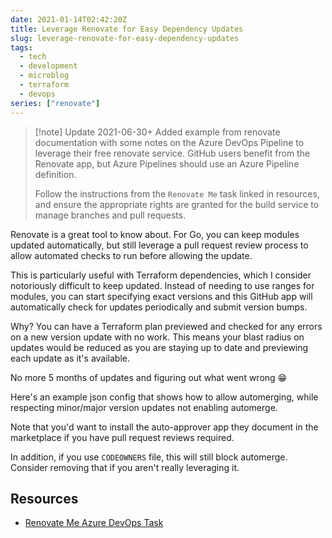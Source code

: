 ```yaml
---
date: 2021-01-14T02:42:20Z
title: Leverage Renovate for Easy Dependency Updates
slug: leverage-renovate-for-easy-dependency-updates
tags:
  - tech
  - development
  - microblog
  - terraform
  - devops
series: ["renovate"]
---
```


> [!note] Update 2021-06-30+
> Added example from renovate documentation with some notes on the Azure DevOps Pipeline to leverage their free renovate service.
> GitHub users benefit from the Renovate app, but Azure Pipelines should use an Azure Pipeline definition.
>
> Follow the instructions from the `Renovate Me` task linked in resources, and ensure the appropriate rights are granted for the build service to manage branches and pull requests.

Renovate is a great tool to know about.
For Go, you can keep modules updated automatically, but still leverage a pull request review process to allow automated checks to run before allowing the update.

This is particularly useful with Terraform dependencies, which I consider notoriously difficult to keep updated.
Instead of needing to use ranges for modules, you can start specifying exact versions and this GitHub app will automatically check for updates periodically and submit version bumps.

Why? You can have a Terraform plan previewed and checked for any errors on a new version update with no work.
This means your blast radius on updates would be reduced as you are staying up to date and previewing each update as it's available.

No more 5 months of updates and figuring out what went wrong 😁

Here's an example json config that shows how to allow automerging, while respecting minor/major version updates not enabling automerge.

Note that you'd want to install the auto-approver app they document in the marketplace if you have pull request reviews required.

In addition, if you use `CODEOWNERS` file, this will still block automerge.
Consider removing that if you aren't really leveraging it.



## Resources

- [Renovate Me Azure DevOps Task](https://marketplace.visualstudio.com/items?itemName=jyc.vsts-extensions-renovate-me)
